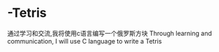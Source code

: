 # -Tetris
通过学习和交流,我将使用c语言编写一个俄罗斯方块
Through learning and communication, I will use C language to write a Tetris

